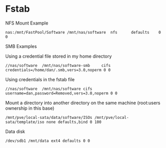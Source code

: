 # Fstab

NFS Mount Example
```
nas:/mnt/FastPool/Software /mnt/nas/software  nfs      defaults    0       0
```

SMB Examples

Using a credential file stored in my home directory
```
//nas/software  /mnt/nas/software-smb     cifs    credentials=/home/dan/.smb,vers=3.0,noperm 0 0
```

Using credentials in the fstab file
```
//nas/software  /mnt/nas/software cifs username=dan,password=Removed,vers=3.0,noperm 0 0
```

Mount a directory into another directory on the same machine (root:users ownership in this base)
```
/mnt/pve/local-sata/data/software/ISOs /mnt/pve/local-sata/template/iso none defaults,bind 0 100
```

Data disk
```
/dev/sdb1 /mnt/data ext4 defaults 0 0
```